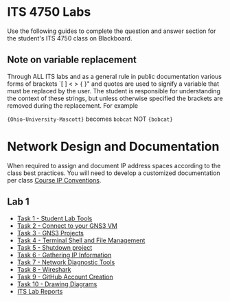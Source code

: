 # ITS 4750 Labs

Use the following guides to complete the question and answer section for the student's ITS 4750 class on Blackboard.

## Note on variable replacement
Through ALL ITS labs and as a general rule in public documentation various forms of brackets `[ ] < > { }" and quotes are used to signify a variable that must be replaced by the user.  The student is responsible for understanding the context of these strings, but unless otherwise specified the brackets are removed during the replacement.  For example

`{Ohio-University-Mascott}` becomes `bobcat` NOT `{bobcat}`  

# Network Design and Documentation
When required to assign and document IP address spaces according to the class best practices. You will need to develop a customized documentation per class [Course IP Conventions](https://github.com/OHIO-ECT/ECT-Lab-Introduction/blob/main/course_guides/its-4750-course-conventions.md).

## Lab 1

- [Task 1 - Student Lab Tools](../tasks/Task-Student-Lab-Tools.md)
- [Task 2 - Connect to your GNS3 VM](../tasks/Task-Connect-to-GNS3-VM.md)
- [Task 3 - GNS3 Projects](../tasks/Task-GNS3-Projects.md)
- [Task 4 - Terminal Shell and File Management](../tasks/Task-Terminal-Shell-and-File-Management.md)
- [Task 5 - Shutdown project](../tasks/Task-Shutdown-GNS3.md)
- [Task 6 - Gathering IP Information](../tasks/Task-Gathering-IP-Information.md)
- [Task 7 - Network Diagnostic Tools](../tasks/Task-Advanced-Network-Diagnostic-Commands.md)
- [Task 8 - Wireshark](../tasks/Task-Wireshark.md)
- [Task 9 - GitHub Account Creation](../tasks/Task-GitHub-Account-Creation.md)
- [Task 10 - Drawing Diagrams](../tasks/Task-Drawing-Diagrams.md)
- [ITS Lab Reports](../tasks/ITL-Lab-Report.md)
